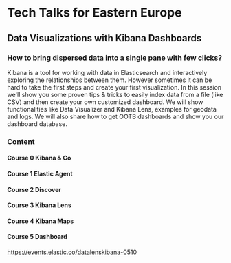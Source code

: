# Tech Talks for Eastern Europe

## Data Visualizations with Kibana Dashboards
### How to bring dispersed data into a single pane with few clicks? 
Kibana is a tool for working with data in Elasticsearch and interactively exploring the relationships between them. However sometimes it can be hard to take the first steps and create your first visualization.  In this session we'll show you some proven tips & tricks to easily index data from a file (like CSV) and then create your own customized dashboard. We will show functionalities like Data Visualizer and Kibana Lens, examples for geodata and logs. We will also share how to get OOTB dashboards and show you our dashboard database.

### Content
#### Course 0  Kibana & Co 

#### Course 1  Elastic Agent

#### Course 2  Discover

#### Course 3  Kibana Lens 

#### Course 4  Kibana Maps

#### Course 5  Dashboard

https://events.elastic.co/datalenskibana-0510 
